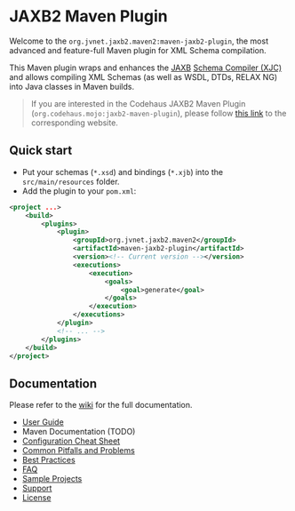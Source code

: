 # JAXB2 Maven Plugin #

Welcome to the `org.jvnet.jaxb2.maven2:maven-jaxb2-plugin`, the most advanced and feature-full Maven plugin for XML Schema compilation.

This Maven plugin wraps and enhances the [JAXB](https://jaxb.java.net/) [Schema Compiler (XJC)](http://docs.oracle.com/javase/6/docs/technotes/tools/share/xjc.html) and allows
compiling XML Schemas (as well as WSDL, DTDs, RELAX NG) into Java classes in Maven builds.

> If you are interested in the Codehaus JAXB2 Maven Plugin (`org.codehaus.mojo:jaxb2-maven-plugin`),
> please follow [this link](http://mojo.codehaus.org/jaxb2-maven-plugin/) to the corresponding website.


## Quick start ##

* Put your schemas (`*.xsd`) and bindings (`*.xjb`) into the `src/main/resources` folder.
* Add the plugin to your `pom.xml`:

```xml
<project ...>
	<build>
		<plugins>
			<plugin>
				<groupId>org.jvnet.jaxb2.maven2</groupId>
				<artifactId>maven-jaxb2-plugin</artifactId>
				<version><!-- Current version --></version>
				<executions>
					<execution>
						<goals>
							<goal>generate</goal>
						</goals>
					</execution>
				</executions>
			</plugin>
			<!-- ... -->
		</plugins>
	</build>
</project>
```

## Documentation ##

Please refer to the [wiki](https://github.com/highsource/maven-jaxb2-plugin/wiki) for the full documentation.


* [User Guide](https://github.com/highsource/maven-jaxb2-plugin/wiki/User-Guide)
* Maven Documentation (TODO)
* [Configuration Cheat Sheet](https://github.com/highsource/maven-jaxb2-plugin/wiki/Configuration-Cheat-Sheet)
* [Common Pitfalls and Problems](https://github.com/highsource/maven-jaxb2-plugin/wiki/Common-Pitfalls-and-Problems)
* [Best Practices](https://github.com/highsource/maven-jaxb2-plugin/wiki/Best-Practices)
* [FAQ](https://github.com/highsource/maven-jaxb2-plugin/wiki/FAQ)
* [Sample Projects](https://github.com/highsource/maven-jaxb2-plugin/wiki/Sample-Projects)
* [Support](https://github.com/highsource/maven-jaxb2-plugin/wiki/Support)
* [License](https://github.com/highsource/maven-jaxb2-plugin/blob/master/LICENSE)
